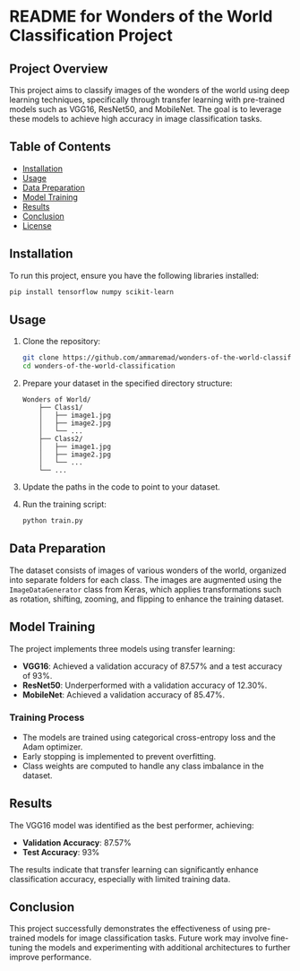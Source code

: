 # README for Wonders of the World Classification Project

## Project Overview
This project aims to classify images of the wonders of the world using deep learning techniques, specifically through transfer learning with pre-trained models such as VGG16, ResNet50, and MobileNet. The goal is to leverage these models to achieve high accuracy in image classification tasks.

## Table of Contents
- [Installation](#installation)
- [Usage](#usage)
- [Data Preparation](#data-preparation)
- [Model Training](#model-training)
- [Results](#results)
- [Conclusion](#conclusion)
- [License](#license)

## Installation
To run this project, ensure you have the following libraries installed:
```bash
pip install tensorflow numpy scikit-learn
```

## Usage
1. Clone the repository:
   ```bash
   git clone https://github.com/ammaremad/wonders-of-the-world-classification.git
   cd wonders-of-the-world-classification
   ```

2. Prepare your dataset in the specified directory structure:
   ```
   Wonders of World/
       ├── Class1/
       │   ├── image1.jpg
       │   ├── image2.jpg
       │   └── ...
       ├── Class2/
       │   ├── image1.jpg
       │   ├── image2.jpg
       │   └── ...
       └── ...
   ```

3. Update the paths in the code to point to your dataset.

4. Run the training script:
   ```bash
   python train.py
   ```

## Data Preparation
The dataset consists of images of various wonders of the world, organized into separate folders for each class. The images are augmented using the `ImageDataGenerator` class from Keras, which applies transformations such as rotation, shifting, zooming, and flipping to enhance the training dataset.

## Model Training
The project implements three models using transfer learning:
- **VGG16**: Achieved a validation accuracy of 87.57% and a test accuracy of 93%.
- **ResNet50**: Underperformed with a validation accuracy of 12.30%.
- **MobileNet**: Achieved a validation accuracy of 85.47%.

### Training Process
- The models are trained using categorical cross-entropy loss and the Adam optimizer.
- Early stopping is implemented to prevent overfitting.
- Class weights are computed to handle any class imbalance in the dataset.

## Results
The VGG16 model was identified as the best performer, achieving:
- **Validation Accuracy**: 87.57%
- **Test Accuracy**: 93%

The results indicate that transfer learning can significantly enhance classification accuracy, especially with limited training data.

## Conclusion
This project successfully demonstrates the effectiveness of using pre-trained models for image classification tasks. Future work may involve fine-tuning the models and experimenting with additional architectures to further improve performance.

